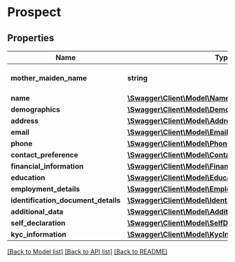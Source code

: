 # Prospect

## Properties
Name | Type | Description | Notes
------------ | ------------- | ------------- | -------------
**mother_maiden_name** | **string** | Mother&#x27;s maiden name | [optional] 
**name** | [**\Swagger\Client\Model\Name**](Name.md) |  | 
**demographics** | [**\Swagger\Client\Model\Demographics**](Demographics.md) |  | [optional] 
**address** | [**\Swagger\Client\Model\Address[]**](Address.md) |  | 
**email** | [**\Swagger\Client\Model\Email[]**](Email.md) |  | 
**phone** | [**\Swagger\Client\Model\Phone[]**](Phone.md) |  | 
**contact_preference** | [**\Swagger\Client\Model\ContactPreference**](ContactPreference.md) |  | 
**financial_information** | [**\Swagger\Client\Model\FinancialInformation**](FinancialInformation.md) |  | [optional] 
**education** | [**\Swagger\Client\Model\Education**](Education.md) |  | [optional] 
**employment_details** | [**\Swagger\Client\Model\EmploymentDetails[]**](EmploymentDetails.md) |  | [optional] 
**identification_document_details** | [**\Swagger\Client\Model\IdentificationDocumentDetails[]**](IdentificationDocumentDetails.md) |  | [optional] 
**additional_data** | [**\Swagger\Client\Model\AdditionalData**](AdditionalData.md) |  | [optional] 
**self_declaration** | [**\Swagger\Client\Model\SelfDeclaration**](SelfDeclaration.md) |  | [optional] 
**kyc_information** | [**\Swagger\Client\Model\KycInformation**](KycInformation.md) |  | [optional] 

[[Back to Model list]](../../README.md#documentation-for-models) [[Back to API list]](../../README.md#documentation-for-api-endpoints) [[Back to README]](../../README.md)

